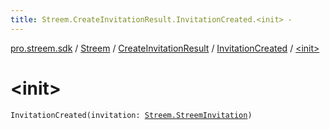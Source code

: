 ```yaml
---
title: Streem.CreateInvitationResult.InvitationCreated.<init> - 
---
```


[pro.streem.sdk](../../../index.html) / [Streem](../../index.html) / [CreateInvitationResult](../index.html) / [InvitationCreated](index.html) / [&lt;init&gt;](./-init-.html)

# &lt;init&gt;

`InvitationCreated(invitation: `[`Streem.StreemInvitation`](../../-streem-invitation/index.html)`)`